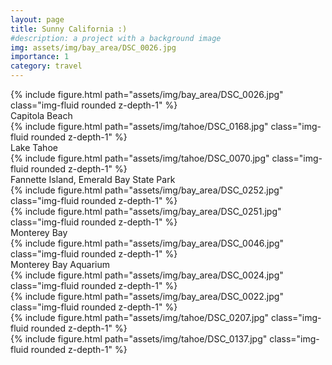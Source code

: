 ```yaml
---
layout: page
title: Sunny California :)
#description: a project with a background image
img: assets/img/bay_area/DSC_0026.jpg
importance: 1
category: travel
---
```



<div class="row">
    <div class="col-sm mt-3 mt-md-0">
        {% include figure.html path="assets/img/bay_area/DSC_0026.jpg" class="img-fluid rounded z-depth-1" %}
    </div>
</div>
<div class="caption">
    Capitola Beach
</div>

<div class="row">
    <div class="col-sm mt-3 mt-md-0">
        {% include figure.html path="assets/img/tahoe/DSC_0168.jpg" class="img-fluid rounded z-depth-1" %}
    </div>
</div>
<div class="caption">
    Lake Tahoe
</div>

<div class="row">
    <div class="col-sm mt-3 mt-md-0">
        {% include figure.html path="assets/img/tahoe/DSC_0070.jpg" class="img-fluid rounded z-depth-1" %}
    </div>
</div>
<div class="caption">
    Fannette Island, Emerald Bay State Park
</div>

<div class="row">
    <div class="col-sm mt-3 mt-md-0">
        {% include figure.html path="assets/img/bay_area/DSC_0252.jpg" class="img-fluid rounded z-depth-1" %}
    </div>
</div>

<div class="row">
    <div class="col-sm mt-3 mt-md-0">
        {% include figure.html path="assets/img/bay_area/DSC_0251.jpg" class="img-fluid rounded z-depth-1" %}
    </div>
</div>
<div class="caption">
    Monterey Bay
</div>

<div class="row">
    <div class="col-sm mt-3 mt-md-0">
        {% include figure.html path="assets/img/bay_area/DSC_0046.jpg" class="img-fluid rounded z-depth-1" %}
    </div>
</div>
<div class="caption">
    Monterey Bay Aquarium
</div>

<div class="row">
    <div class="col-sm mt-3 mt-md-0">
        {% include figure.html path="assets/img/bay_area/DSC_0024.jpg" class="img-fluid rounded z-depth-1" %}
    </div>
</div>

<div class="row">
    <div class="col-sm mt-3 mt-md-0">
        {% include figure.html path="assets/img/bay_area/DSC_0022.jpg" class="img-fluid rounded z-depth-1" %}
    </div>
</div>


<div class="row">
    <div class="col-sm mt-3 mt-md-0">
        {% include figure.html path="assets/img/tahoe/DSC_0207.jpg" class="img-fluid rounded z-depth-1" %}
    </div>
</div>


<div class="row">
    <div class="col-sm mt-3 mt-md-0">
        {% include figure.html path="assets/img/tahoe/DSC_0137.jpg" class="img-fluid rounded z-depth-1" %}
    </div>
</div>
